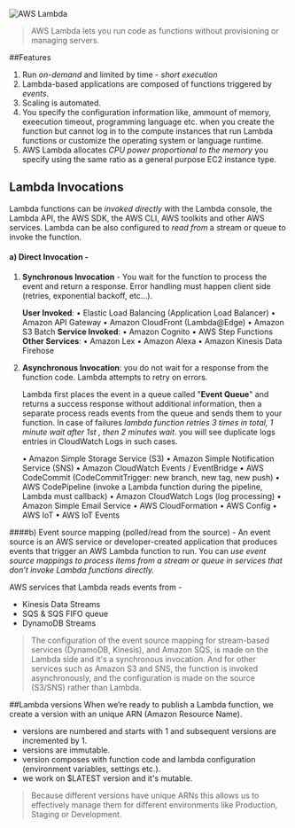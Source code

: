 ![AWS Lambda](https://digitalcloud.training/wp-content/uploads/2022/01/AWS-Lambda.jpg "AWS Lambda")

> AWS Lambda lets you run code as functions without provisioning or managing servers.

##Features
1. Run *on-demand* and limited by time - *short execution*
2. Lambda-based applications are composed of functions triggered by *events*.
3. Scaling is automated.
4. You specify the configuration information like, ammount of memory, exeecution timeout, programming language etc. when you create the function but cannot log in to the compute instances that run Lambda functions or customize the operating system or language runtime.
5. AWS Lambda allocates *CPU power proportional to the memory* you specify using the same ratio as a general purpose EC2 instance type.

## Lambda Invocations
Lambda functions can be *invoked directly* with the Lambda console, the Lambda API, the AWS SDK, the AWS CLI, AWS toolkits and other AWS services.
Lambda can be also configured to *read from* a stream or queue to invoke the function.

#### a) Direct Invocation -
	
1. **Synchronous Invocation** - 
You wait for the function to process the event and return a response. Error handling must happen client side (retries, exponential backoff, etc…).

	 **User Invoked**:
• Elastic Load Balancing (Application Load Balancer)
• Amazon API Gateway
• Amazon CloudFront (Lambda@Edge)
• Amazon S3 Batch
	 **Service Invoked**:
• Amazon Cognito
• AWS Step Functions
	 **Other Services**:
• Amazon Lex
• Amazon Alexa
• Amazon Kinesis Data Firehose

2. **Asynchronous Invocation**:
you do not wait for a response from the function code. Lambda attempts to retry on errors.

	Lambda first places the event in a queue called "**Event Queue**" and returns a success response without additional information,  then a separate process reads events from the queue and sends them to your function. In case of failures *lambda function retries 3 times in total, 1 minute wait after 1st , then 2 minutes wait*. you will see duplicate logs entries in CloudWatch Logs in such cases.

	• Amazon Simple Storage Service (S3)
• Amazon Simple Notification Service (SNS)
• Amazon CloudWatch Events / EventBridge
• AWS CodeCommit (CodeCommitTrigger: new branch, new tag, new push)
• AWS CodePipeline (invoke a Lambda function during the pipeline, Lambda must callback)
• Amazon CloudWatch Logs (log processing)
• Amazon Simple Email Service
• AWS CloudFormation
• AWS Config
• AWS IoT
• AWS IoT Events

####b)  Event source mapping  (polled/read from the source) -
An event source is an AWS service or developer-created application that produces events that trigger an AWS Lambda function to run. You can *use event source mappings to process items from a stream or queue in services that don’t invoke Lambda functions directly.*

	

AWS services that Lambda reads events from -
- Kinesis Data Streams
- SQS & SQS FIFO queue
- DynamoDB Streams

> The configuration of the event source mapping for stream-based services (DynamoDB, Kinesis), and Amazon SQS, is made on the Lambda side and it's a synchronous invocation.
And for other services such as Amazon S3 and SNS, the function is invoked asynchronously, and the configuration is made on the source (S3/SNS) rather than Lambda.

##Lambda versions
When we’re ready to publish a Lambda function, we create a  version with an unique ARN (Amazon Resource Name).
- versions are numbered and starts with 1 and subsequent versions are incremented by 1.
- versions are immutable.
- version composes with function code and lambda configuration (environment variables, settings etc.).
- we work on $LATEST version and it's mutable.

> Because different versions have unique ARNs this allows us to effectively manage them for different environments like Production, Staging or Development. 
